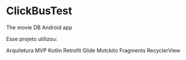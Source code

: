 # ClickBusTest
The movie DB Android app

Esse projeto utilizou:

Arquitetura MVP
Kotlin
Retrofit 
Glide
Motckito
Fragments
RecyclerView

